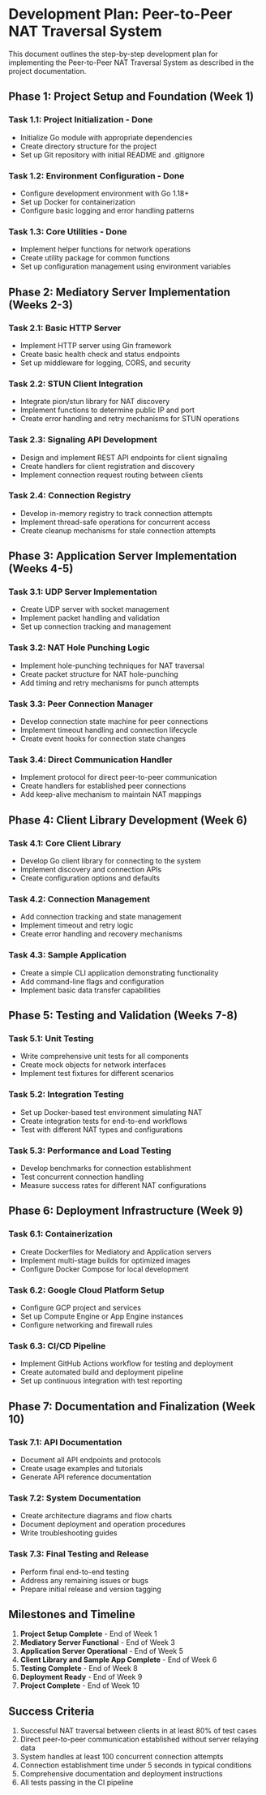 # Development Plan: Peer-to-Peer NAT Traversal System

This document outlines the step-by-step development plan for implementing the Peer-to-Peer NAT Traversal System as described in the project documentation.

## Phase 1: Project Setup and Foundation (Week 1)

### Task 1.1: Project Initialization - Done
- Initialize Go module with appropriate dependencies
- Create directory structure for the project
- Set up Git repository with initial README and .gitignore

### Task 1.2: Environment Configuration - Done
- Configure development environment with Go 1.18+
- Set up Docker for containerization
- Configure basic logging and error handling patterns

### Task 1.3: Core Utilities - Done
- Implement helper functions for network operations
- Create utility package for common functions
- Set up configuration management using environment variables

## Phase 2: Mediatory Server Implementation (Weeks 2-3)

### Task 2.1: Basic HTTP Server
- Implement HTTP server using Gin framework
- Create basic health check and status endpoints
- Set up middleware for logging, CORS, and security

### Task 2.2: STUN Client Integration
- Integrate pion/stun library for NAT discovery
- Implement functions to determine public IP and port
- Create error handling and retry mechanisms for STUN operations

### Task 2.3: Signaling API Development
- Design and implement REST API endpoints for client signaling
- Create handlers for client registration and discovery
- Implement connection request routing between clients

### Task 2.4: Connection Registry
- Develop in-memory registry to track connection attempts
- Implement thread-safe operations for concurrent access
- Create cleanup mechanisms for stale connection attempts

## Phase 3: Application Server Implementation (Weeks 4-5)

### Task 3.1: UDP Server Implementation
- Create UDP server with socket management
- Implement packet handling and validation
- Set up connection tracking and management

### Task 3.2: NAT Hole Punching Logic
- Implement hole-punching techniques for NAT traversal
- Create packet structure for NAT hole-punching
- Add timing and retry mechanisms for punch attempts

### Task 3.3: Peer Connection Manager
- Develop connection state machine for peer connections
- Implement timeout handling and connection lifecycle
- Create event hooks for connection state changes

### Task 3.4: Direct Communication Handler
- Implement protocol for direct peer-to-peer communication
- Create handlers for established peer connections
- Add keep-alive mechanism to maintain NAT mappings

## Phase 4: Client Library Development (Week 6)

### Task 4.1: Core Client Library
- Develop Go client library for connecting to the system
- Implement discovery and connection APIs
- Create configuration options and defaults

### Task 4.2: Connection Management
- Add connection tracking and state management
- Implement timeout and retry logic
- Create error handling and recovery mechanisms

### Task 4.3: Sample Application
- Create a simple CLI application demonstrating functionality
- Add command-line flags and configuration
- Implement basic data transfer capabilities

## Phase 5: Testing and Validation (Weeks 7-8)

### Task 5.1: Unit Testing
- Write comprehensive unit tests for all components
- Create mock objects for network interfaces
- Implement test fixtures for different scenarios

### Task 5.2: Integration Testing
- Set up Docker-based test environment simulating NAT
- Create integration tests for end-to-end workflows
- Test with different NAT types and configurations

### Task 5.3: Performance and Load Testing
- Develop benchmarks for connection establishment
- Test concurrent connection handling
- Measure success rates for different NAT configurations

## Phase 6: Deployment Infrastructure (Week 9)

### Task 6.1: Containerization
- Create Dockerfiles for Mediatory and Application servers
- Implement multi-stage builds for optimized images
- Configure Docker Compose for local development

### Task 6.2: Google Cloud Platform Setup
- Configure GCP project and services
- Set up Compute Engine or App Engine instances
- Configure networking and firewall rules

### Task 6.3: CI/CD Pipeline
- Implement GitHub Actions workflow for testing and deployment
- Create automated build and deployment pipeline
- Set up continuous integration with test reporting

## Phase 7: Documentation and Finalization (Week 10)

### Task 7.1: API Documentation
- Document all API endpoints and protocols
- Create usage examples and tutorials
- Generate API reference documentation

### Task 7.2: System Documentation
- Create architecture diagrams and flow charts
- Document deployment and operation procedures
- Write troubleshooting guides

### Task 7.3: Final Testing and Release
- Perform final end-to-end testing
- Address any remaining issues or bugs
- Prepare initial release and version tagging

## Milestones and Timeline

1. **Project Setup Complete** - End of Week 1
2. **Mediatory Server Functional** - End of Week 3
3. **Application Server Operational** - End of Week 5
4. **Client Library and Sample App Complete** - End of Week 6
5. **Testing Complete** - End of Week 8
6. **Deployment Ready** - End of Week 9
7. **Project Complete** - End of Week 10

## Success Criteria

1. Successful NAT traversal between clients in at least 80% of test cases
2. Direct peer-to-peer communication established without server relaying data
3. System handles at least 100 concurrent connection attempts
4. Connection establishment time under 5 seconds in typical conditions
5. Comprehensive documentation and deployment instructions
6. All tests passing in the CI pipeline